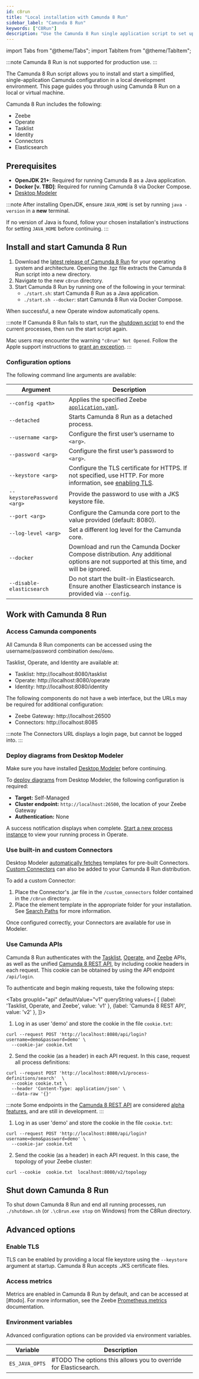 ```yaml
---
id: c8run
title: "Local installation with Camunda 8 Run"
sidebar_label: "Camunda 8 Run"
keywords: ["C8Run"]
description: "Use the Camunda 8 Run single application script to set up a local development environment."
---
```


import Tabs from "@theme/Tabs";
import TabItem from "@theme/TabItem";

:::note
Camunda 8 Run is not supported for production use.
:::

The Camunda 8 Run script allows you to install and start a simplified, single-application Camunda configuration in a local development environment. This page guides you through using Camunda 8 Run on a local or virtual machine.

Camunda 8 Run includes the following:

- Zeebe
- Operate
- Tasklist
- Identity
- Connectors
- Elasticsearch

## Prerequisites

- **OpenJDK 21+**: Required for running Camunda 8 as a Java application.
- **Docker [v. TBD]**: Required for running Camunda 8 via Docker Compose.
- [Desktop Modeler](/components/modeler/desktop-modeler/install-the-modeler.md)

:::note
After installing OpenJDK, ensure `JAVA_HOME` is set by running `java -version` in a **new** terminal.

If no version of Java is found, follow your chosen installation's instructions for setting `JAVA_HOME` before continuing.
:::

## Install and start Camunda 8 Run

1. Download the [latest release of Camunda 8 Run](https://github.com/camunda/camunda/releases/tag/8.7.0-alpha4) for your operating system and architecture. Opening the .tgz file extracts the Camunda 8 Run script into a new directory.
2. Navigate to the new `c8run` directory.
3. Start Camunda 8 Run by running one of the following in your terminal:
   - `./start.sh`: start Camunda 8 Run as a Java application.
   - `./start.sh --docker`: start Camunda 8 Run via Docker Compose.

When successful, a new Operate window automatically opens.

:::note
If Camunda 8 Run fails to start, run the [shutdown script](#shut-down-camunda-8-run) to end the current processes, then run the start script again.

Mac users may encounter the warning `"c8run" Not Opened`. Follow the Apple support instructions to [grant an exception](https://support.apple.com/en-us/102445).
:::

### Configuration options

The following command line arguments are available:

| Argument                   | Description                                                                                                                           |
| -------------------------- | ------------------------------------------------------------------------------------------------------------------------------------- |
| `--config <path>`          | Applies the specified Zeebe [`application.yaml`](/self-managed/zeebe-deployment/configuration/configuration.md).                      |
| `--detached`               | Starts Camunda 8 Run as a detached process.                                                                                           |
| `--username <arg>`         | Configure the first user’s username to `<arg>`.                                                                                       |
| `--password <arg>`         | Configure the first user’s password to `<arg>`.                                                                                       |
| `--keystore <arg>`         | Configure the TLS certificate for HTTPS. If not specified, use HTTP. For more information, see [enabling TLS](#enable-tls).           |
| `--keystorePassword <arg>` | Provide the password to use with a JKS keystore file.                                                                                 |
| `--port <arg>`             | Configure the Camunda core port to the value provided (default: 8080).                                                                |
| `--log-level <arg>`        | Set a different log level for the Camunda core.                                                                                       |
| `--docker`                 | Download and run the Camunda Docker Compose distribution. Any additional options are not supported at this time, and will be ignored. |
| `--disable-elasticsearch`  | Do not start the built-in Elasticsearch. Ensure another Elasticsearch instance is provided via `--config`.                            |

## Work with Camunda 8 Run

### Access Camunda components

All Camunda 8 Run components can be accessed using the username/password combination `demo`/`demo`.

Tasklist, Operate, and Identity are available at:

- Tasklist: http://localhost:8080/tasklist
- Operate: http://localhost:8080/operate
- Identity: http://localhost:8080/identity

The following components do not have a web interface, but the URLs may be required for additional configuration:

- Zeebe Gateway: http://localhost:26500
- Connectors: http://localhost:8085

:::note
The Connectors URL displays a login page, but cannot be logged into.
:::

### Deploy diagrams from Desktop Modeler

Make sure you have installed [Desktop Modeler](/components/modeler/desktop-modeler/install-the-modeler.md) before continuing.

To [deploy diagrams](/self-managed/modeler/desktop-modeler/deploy-to-self-managed.md) from Desktop Modeler, the following configuration is required:

- **Target:** Self-Managed
- **Cluster endpoint:** `http://localhost:26500`, the location of your Zeebe Gateway
- **Authentication:** None

A success notification displays when complete. [Start a new process instance](/components/modeler/desktop-modeler/start-instance.md) to view your running process in Operate.

### Use built-in and custom Connectors

Desktop Modeler [automatically fetches](/components/modeler/desktop-modeler/use-connectors.md#automatic-connector-template-fetching) templates for pre-built Connectors. [Custom Connectors](/components/connectors/custom-built-connectors/connector-sdk.md) can also be added to your Camunda 8 Run distribution.

To add a custom Connector:

1. Place the Connector's .jar file in the `/custom_connectors` folder contained in the `/c8run` directory.
2. Place the element template in the appropriate folder for your installation. See [Search Paths](/components/modeler/desktop-modeler/search-paths/search-paths.md) for more information.

Once configured correctly, your Connectors are available for use in Modeler.

### Use Camunda APIs

Camunda 8 Run authenticates with the [Tasklist](/apis-tools/tasklist-api-rest/tasklist-api-rest-overview.md), [Operate](/apis-tools/operate-api/overview.md), and [Zeebe](/apis-tools/zeebe-api/grpc.md) APIs, as well as the unified [Camunda 8 REST API](/apis-tools/camunda-api-rest/camunda-api-rest-overview.md), by including cookie headers in each request. This cookie can be obtained by using the API endpoint `/api/login`.

To authenticate and begin making requests, take the following steps:

<Tabs groupId="api" defaultValue="v1" queryString values={
[
{label: 'Tasklist, Operate, and Zeebe', value: 'v1' },
{label: 'Camunda 8 REST API', value: 'v2' },
]}>

<TabItem value='v1'>

1. Log in as user 'demo' and store the cookie in the file `cookie.txt`:

```shell
curl --request POST 'http://localhost:8080/api/login?username=demo&password=demo' \
  --cookie-jar cookie.txt
```

2. Send the cookie (as a header) in each API request. In this case, request all process definitions:

```shell
curl --request POST 'http://localhost:8080/v1/process-definitions/search'  \
  --cookie cookie.txt \
  --header 'Content-Type: application/json' \
  --data-raw '{}'
```

</TabItem>
<TabItem value='v2'>

:::note
Some endpoints in the [Camunda 8 REST API](/apis-tools/camunda-api-rest/camunda-api-rest-overview.md) are considered [alpha features](/components/early-access/alpha/alpha-features.md), and are still in development.
:::

1. Log in as user 'demo' and store the cookie in the file `cookie.txt`:

```shell
curl --request POST 'http://localhost:8080/api/login?username=demo&password=demo' \
  --cookie-jar cookie.txt
```

2. Send the cookie (as a header) in each API request. In this case, the topology of your Zeebe cluster:

```shell
curl --cookie  cookie.txt  localhost:8080/v2/topology
```

</TabItem>
</Tabs>

## Shut down Camunda 8 Run

To shut down Camunda 8 Run and end all running processes, run `./shutdown.sh` (or `.\c8run.exe stop` on Windows) from the C8Run directory.

## Advanced options

### Enable TLS

TLS can be enabled by providing a local file keystore using the `--keystore` argument at startup. Camunda 8 Run accepts .JKS certificate files.

### Access metrics

Metrics are enabled in Camunda 8 Run by default, and can be accessed at [#todo]. For more information, see the Zeebe [Prometheus metrics](/docs/self-managed/zeebe-deployment/operations/metrics.md) documentation.

### Environment variables

Advanced configuration options can be provided via environment variables.

| Variable       | Description                                                      |
| -------------- | ---------------------------------------------------------------- |
| `ES_JAVA_OPTS` | #TODO The options this allows you to override for Elasticsearch. |
